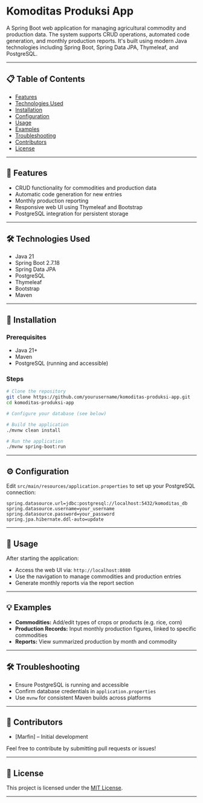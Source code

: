 # Komoditas Produksi App

A Spring Boot web application for managing agricultural commodity and production data. The system supports CRUD operations, automated code generation, and monthly production reports. It's built using modern Java technologies including Spring Boot, Spring Data JPA, Thymeleaf, and PostgreSQL.

---

## 📋 Table of Contents

- [Features](#features)
- [Technologies Used](#technologies-used)
- [Installation](#installation)
- [Configuration](#configuration)
- [Usage](#usage)
- [Examples](#examples)
- [Troubleshooting](#troubleshooting)
- [Contributors](#contributors)
- [License](#license)

---

## 🚀 Features

- CRUD functionality for commodities and production data
- Automatic code generation for new entries
- Monthly production reporting
- Responsive web UI using Thymeleaf and Bootstrap
- PostgreSQL integration for persistent storage

---

## 🛠 Technologies Used

- Java 21
- Spring Boot 2.7.18
- Spring Data JPA
- PostgreSQL
- Thymeleaf
- Bootstrap
- Maven

---

## 💾 Installation

### Prerequisites

- Java 21+
- Maven
- PostgreSQL (running and accessible)

### Steps

```bash
# Clone the repository
git clone https://github.com/yourusername/komoditas-produksi-app.git
cd komoditas-produksi-app

# Configure your database (see below)

# Build the application
./mvnw clean install

# Run the application
./mvnw spring-boot:run
```

---

## ⚙️ Configuration

Edit `src/main/resources/application.properties` to set up your PostgreSQL connection:

```properties
spring.datasource.url=jdbc:postgresql://localhost:5432/komoditas_db
spring.datasource.username=your_username
spring.datasource.password=your_password
spring.jpa.hibernate.ddl-auto=update
```

---

## 📖 Usage

After starting the application:

- Access the web UI via: `http://localhost:8080`
- Use the navigation to manage commodities and production entries
- Generate monthly reports via the report section

---

## 💡 Examples

- **Commodities:** Add/edit types of crops or products (e.g. rice, corn)
- **Production Records:** Input monthly production figures, linked to specific commodities
- **Reports:** View summarized production by month and commodity

---

## 🛠 Troubleshooting

- Ensure PostgreSQL is running and accessible
- Confirm database credentials in `application.properties`
- Use `mvnw` for consistent Maven builds across platforms

---

## 👥 Contributors

- [Marfin] – Initial development

Feel free to contribute by submitting pull requests or issues!

---

## 📄 License

This project is licensed under the [MIT License](LICENSE).

---
